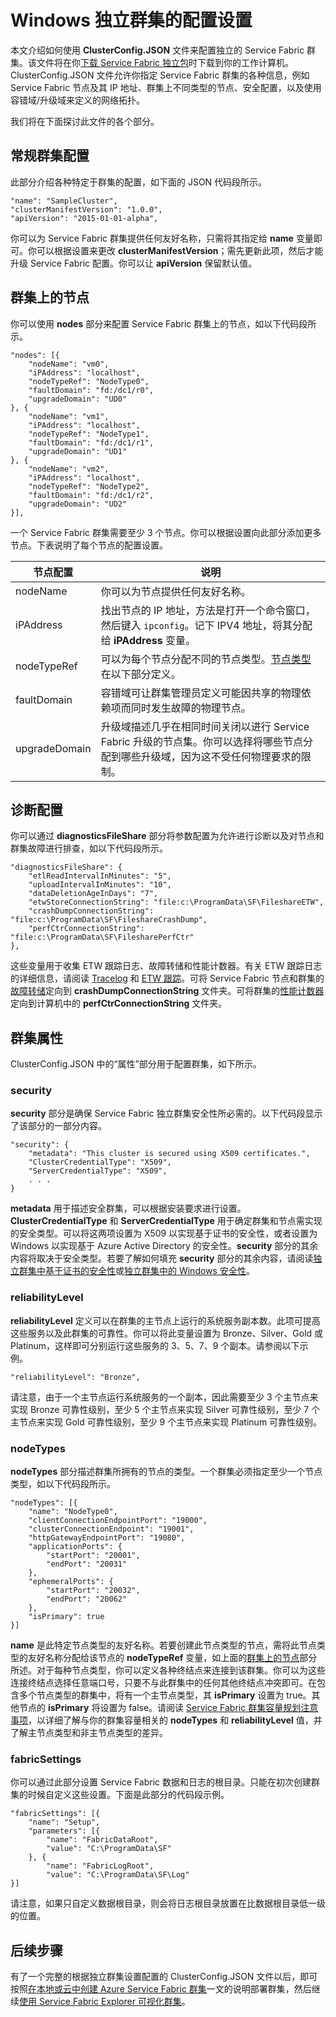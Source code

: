 <properties
   pageTitle="配置独立群集 | Azure"
   description="本文介绍如何配置独立的或专用的 Service Fabric 群集。"
   services="service-fabric"
   documentationCenter=".net"
   authors="dsk-2015"
   manager="timlt"
   editor=""/>

<tags
   ms.service="service-fabric"
   ms.devlang="dotnet"
   ms.topic="article"
   ms.tgt_pltfrm="na"
   ms.workload="na"
   ms.date="10/07/2016"
   wacn.date="08/08/2016"
   ms.author="dkshir"/>


# Windows 独立群集的配置设置

本文介绍如何使用 **ClusterConfig.JSON** 文件来配置独立的 Service Fabric 群集。该文件将在你[下载 Service Fabric 独立包](/documentation/articles/service-fabric-cluster-creation-for-windows-server/#downloadpackage)时下载到你的工作计算机。ClusterConfig.JSON 文件允许你指定 Service Fabric 群集的各种信息，例如 Service Fabric 节点及其 IP 地址、群集上不同类型的节点、安全配置，以及使用容错域/升级域来定义的网络拓扑。

我们将在下面探讨此文件的各个部分。

## 常规群集配置
此部分介绍各种特定于群集的配置，如下面的 JSON 代码段所示。

    "name": "SampleCluster",
    "clusterManifestVersion": "1.0.0",
    "apiVersion": "2015-01-01-alpha",

你可以为 Service Fabric 群集提供任何友好名称，只需将其指定给 **name** 变量即可。你可以根据设置来更改 **clusterManifestVersion**；需先更新此项，然后才能升级 Service Fabric 配置。你可以让 **apiVersion** 保留默认值。


<a id="clusternodes"></a>
## 群集上的节点
你可以使用 **nodes** 部分来配置 Service Fabric 群集上的节点，如以下代码段所示。

    "nodes": [{
        "nodeName": "vm0",
        "iPAddress": "localhost",
        "nodeTypeRef": "NodeType0",
        "faultDomain": "fd:/dc1/r0",
        "upgradeDomain": "UD0"
    }, {
        "nodeName": "vm1",
        "iPAddress": "localhost",
        "nodeTypeRef": "NodeType1",
        "faultDomain": "fd:/dc1/r1",
        "upgradeDomain": "UD1"
    }, {
        "nodeName": "vm2",
        "iPAddress": "localhost",
        "nodeTypeRef": "NodeType2",
        "faultDomain": "fd:/dc1/r2",
        "upgradeDomain": "UD2"
    }],

一个 Service Fabric 群集需要至少 3 个节点。你可以根据设置向此部分添加更多节点。下表说明了每个节点的配置设置。

|**节点配置**|**说明**|
|-----------------------|--------------------------|
|nodeName|你可以为节点提供任何友好名称。|
|iPAddress|找出节点的 IP 地址，方法是打开一个命令窗口，然后键入 `ipconfig`。记下 IPV4 地址，将其分配给 **iPAddress** 变量。|
|nodeTypeRef|可以为每个节点分配不同的节点类型。[节点类型](#nodetypes)在以下部分定义。|
|faultDomain|容错域可让群集管理员定义可能因共享的物理依赖项而同时发生故障的物理节点。|
|upgradeDomain|升级域描述几乎在相同时间关闭以进行 Service Fabric 升级的节点集。你可以选择将哪些节点分配到哪些升级域，因为这不受任何物理要求的限制。| 


## 诊断配置
你可以通过 **diagnosticsFileShare** 部分将参数配置为允许进行诊断以及对节点和群集故障进行排查，如以下代码段所示。

    "diagnosticsFileShare": {
        "etlReadIntervalInMinutes": "5",
        "uploadIntervalInMinutes": "10",
        "dataDeletionAgeInDays": "7",
        "etwStoreConnectionString": "file:c:\ProgramData\SF\FileshareETW",
        "crashDumpConnectionString": "file:c:\ProgramData\SF\FileshareCrashDump",
        "perfCtrConnectionString": "file:c:\ProgramData\SF\FilesharePerfCtr"
    },

这些变量用于收集 ETW 跟踪日志、故障转储和性能计数器。有关 ETW 跟踪日志的详细信息，请阅读 [Tracelog](https://msdn.microsoft.com/zh-cn/library/windows/hardware/ff552994.aspx) 和 [ETW 跟踪](https://msdn.microsoft.com/zh-cn/library/ms751538.aspx)。可将 Service Fabric 节点和群集的[故障转储](https://blogs.technet.microsoft.com/askperf/2008/01/08/understanding-crash-dump-files/)定向到 **crashDumpConnectionString** 文件夹。可将群集的[性能计数器](https://msdn.microsoft.com/zh-cn/library/windows/desktop/aa373083.aspx)定向到计算机中的 **perfCtrConnectionString** 文件夹。


## 群集**属性**

ClusterConfig.JSON 中的“属性”部分用于配置群集，如下所示。

### **security** 
**security** 部分是确保 Service Fabric 独立群集安全性所必需的。以下代码段显示了该部分的一部分内容。

    "security": {
        "metadata": "This cluster is secured using X509 certificates.",
        "ClusterCredentialType": "X509",
        "ServerCredentialType": "X509",
		. . .
	}

**metadata** 用于描述安全群集，可以根据安装要求进行设置。**ClusterCredentialType** 和 **ServerCredentialType** 用于确定群集和节点需实现的安全类型。可以将这两项设置为 X509 以实现基于证书的安全性，或者设置为 Windows 以实现基于 Azure Active Directory 的安全性。**security** 部分的其余内容将取决于安全类型。若要了解如何填充 **security** 部分的其余内容，请阅读[独立群集中基于证书的安全性](/documentation/articles/service-fabric-windows-cluster-x509-security/)或[独立群集中的 Windows 安全性](/documentation/articles/service-fabric-windows-cluster-windows-security/)。

### **reliabilityLevel**
**reliabilityLevel** 定义可以在群集的主节点上运行的系统服务副本数。此项可提高这些服务以及此群集的可靠性。你可以将此变量设置为 Bronze、Silver、Gold 或 Platinum，这样即可分别运行这些服务的 3、5、7、9 个副本。请参阅以下示例。

	"reliabilityLevel": "Bronze",
	
请注意，由于一个主节点运行系统服务的一个副本，因此需要至少 3 个主节点来实现 Bronze 可靠性级别，至少 5 个主节点来实现 Silver 可靠性级别，至少 7 个主节点来实现 Gold 可靠性级别，至少 9 个主节点来实现 Platinum 可靠性级别。


<a id="nodetypes"></a>
### **nodeTypes**
**nodeTypes** 部分描述群集所拥有的节点的类型。一个群集必须指定至少一个节点类型，如以下代码段所示。

	"nodeTypes": [{
        "name": "NodeType0",
        "clientConnectionEndpointPort": "19000",
        "clusterConnectionEndpoint": "19001",
        "httpGatewayEndpointPort": "19080",
        "applicationPorts": {
			"startPort": "20001",
            "endPort": "20031"
        },
        "ephemeralPorts": {
            "startPort": "20032",
            "endPort": "20062"
        },
        "isPrimary": true
    }]

**name** 是此特定节点类型的友好名称。若要创建此节点类型的节点，需将此节点类型的友好名称分配给该节点的 **nodeTypeRef** 变量，如上面的[群集上的节点](#clusternodes)部分所述。对于每种节点类型，你可以定义各种终结点来连接到该群集。你可以为这些连接终结点选择任意端口号，只要不与此群集中的任何其他终结点冲突即可。在包含多个节点类型的群集中，将有一个主节点类型，其 **isPrimary** 设置为 true。其他节点的 **isPrimary** 将设置为 false。请阅读 [Service Fabric 群集容量规划注意事项](/documentation/articles/service-fabric-cluster-capacity/)，以详细了解与你的群集容量相关的 **nodeTypes** 和 **reliabilityLevel** 值，并了解主节点类型和非主节点类型的差异。


### **fabricSettings**
你可以通过此部分设置 Service Fabric 数据和日志的根目录。只能在初次创建群集的时候自定义这些设置。下面是此部分的代码段示例。

    "fabricSettings": [{
        "name": "Setup",
        "parameters": [{
            "name": "FabricDataRoot",
            "value": "C:\ProgramData\SF"
        }, {
            "name": "FabricLogRoot",
            "value": "C:\ProgramData\SF\Log"
    }]

请注意，如果只自定义数据根目录，则会将日志根目录放置在比数据根目录低一级的位置。


## 后续步骤

有了一个完整的根据独立群集设置配置的 ClusterConfig.JSON 文件以后，即可按照[在本地或云中创建 Azure Service Fabric 群集](/documentation/articles/service-fabric-cluster-creation-for-windows-server/)一文的说明部署群集，然后继续[使用 Service Fabric Explorer 可视化群集](/documentation/articles/service-fabric-visualizing-your-cluster/)。

<!---HONumber=Mooncake_0801_2016-->